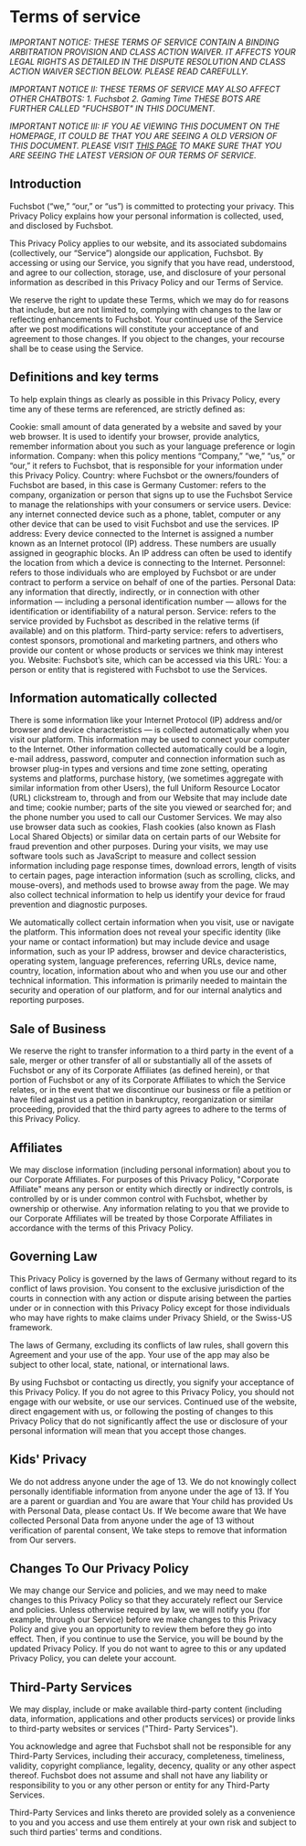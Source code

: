 # Terms of service
*IMPORTANT NOTICE: THESE TERMS OF SERVICE CONTAIN A BINDING ARBITRATION PROVISION AND CLASS ACTION WAIVER. IT AFFECTS YOUR LEGAL RIGHTS AS DETAILED IN THE DISPUTE RESOLUTION AND CLASS ACTION WAIVER SECTION BELOW. PLEASE READ CAREFULLY.*

*IMPORTANT NOTICE II: THESE TERMS OF SERVICE MAY ALSO AFFECT OTHER CHATBOTS:*
*1. Fuchsbot* *2. Gaming Time*
*THESE BOTS ARE FURTHER CALLED "FUCHSBOT" IN THIS DOCUMENT.*

*IMPORTANT NOTICE III: IF YOU AE VIEWING THIS DOCUMENT ON THE HOMEPAGE, IT COULD BE THAT YOU ARE SEEING A OLD VERSION OF THIS DOCUMENT. PLEASE VISIT [THIS PAGE](https://github.com/FuchsCrafter/fuchsbot/blob/main/terms-of-service.md) TO MAKE SURE THAT YOU ARE SEEING THE LATEST VERSION OF OUR TERMS OF SERVICE.*

## Introduction
Fuchsbot (“we,” “our,” or “us”) is committed to protecting your privacy. This Privacy Policy explains how your personal information is collected, used, and disclosed by Fuchsbot.

This Privacy Policy applies to our website, and its associated subdomains (collectively, our “Service”) alongside our application, Fuchsbot. By accessing or using our Service, you signify that you have read, understood, and agree to our collection, storage, use, and disclosure of your personal information as described in this Privacy Policy and our Terms of Service.

We reserve the right to update these Terms, which we may do for reasons that include, but are not limited to, complying with changes to the law or reflecting enhancements to Fuchsbot. Your continued use of the Service after we post modifications will constitute your acceptance of and agreement to those changes. If you object to the changes, your recourse shall be to cease using the Service.


## Definitions and key terms
To help explain things as clearly as possible in this Privacy Policy, every time any of these terms are referenced, are strictly defined as:

Cookie: small amount of data generated by a website and saved by your web browser. It is used to identify your browser, provide analytics, remember information about you such as your language preference or login information.
Company: when this policy mentions “Company,” “we,” “us,” or “our,” it refers to Fuchsbot, that is responsible for your information under this Privacy Policy.
Country: where Fuchsbot or the owners/founders of Fuchsbot are based, in this case is Germany
Customer: refers to the company, organization or person that signs up to use the Fuchsbot Service to manage the relationships with your consumers or service users.
Device: any internet connected device such as a phone, tablet, computer or any other device that can be used to visit Fuchsbot and use the services.
IP address: Every device connected to the Internet is assigned a number known as an Internet protocol (IP) address. These numbers are usually assigned in geographic blocks. An IP address can often be used to identify the location from which a device is connecting to the Internet.
Personnel: refers to those individuals who are employed by Fuchsbot or are under contract to perform a service on behalf of one of the parties.
Personal Data: any information that directly, indirectly, or in connection with other information — including a personal identification number — allows for the identification or identifiability of a natural person.
Service: refers to the service provided by Fuchsbot as described in the relative terms (if available) and on this platform.
Third-party service: refers to advertisers, contest sponsors, promotional and marketing partners, and others who provide our content or whose products or services we think may interest you.
Website: Fuchsbot’s site, which can be accessed via this URL:
You: a person or entity that is registered with Fuchsbot to use the Services.

## Information automatically collected
There is some information like your Internet Protocol (IP) address and/or browser and device characteristics — is collected automatically when you visit our platform. This information may be used to connect your computer to the Internet. Other information collected automatically could be a login, e-mail address, password, computer and connection information such as browser plug-in types and versions and time zone setting, operating systems and platforms, purchase history, (we sometimes aggregate with similar information from other Users), the full Uniform Resource Locator (URL) clickstream to, through and from our Website that may include date and time; cookie number; parts of the site you viewed or searched for; and the phone number you used to call our Customer Services. We may also use browser data such as cookies, Flash cookies (also known as Flash Local Shared Objects) or similar data on certain parts of our Website for fraud prevention and other purposes. During your visits, we may use software tools such as JavaScript to measure and collect session information including page response times, download errors, length of visits to certain pages, page interaction information (such as scrolling, clicks, and mouse-overs), and methods used to browse away from the page. We may also collect technical information to help us identify your device for fraud prevention and diagnostic purposes.

We automatically collect certain information when you visit, use or navigate the platform. This information does not reveal your specific identity (like your name or contact information) but may include device and usage information, such as your IP address, browser and device characteristics, operating system, language preferences, referring URLs, device name, country, location, information about who and when you use our and other technical information. This information is primarily needed to maintain the security and operation of our platform, and for our internal analytics and reporting purposes.

## Sale of Business
We reserve the right to transfer information to a third party in the event of a sale, merger or other transfer of all or substantially all of the assets of Fuchsbot or any of its Corporate Affiliates (as defined herein), or that portion of Fuchsbot or any of its Corporate Affiliates to which the Service relates, or in the event that we discontinue our business or file a petition or have filed against us a petition in bankruptcy, reorganization or similar proceeding, provided that the third party agrees to adhere to the terms of this Privacy Policy.


## Affiliates
We may disclose information (including personal information) about you to our Corporate Affiliates. For purposes of this Privacy Policy, "Corporate Affiliate" means any person or entity which directly or indirectly controls, is controlled by or is under common control with Fuchsbot, whether by ownership or otherwise. Any information relating to you that we provide to our Corporate Affiliates will be treated by those Corporate Affiliates in accordance with the terms of this Privacy Policy.


## Governing Law
This Privacy Policy is governed by the laws of Germany without regard to its conflict of laws provision. You consent to the exclusive jurisdiction of the courts in connection with any action or dispute arising between the parties under or in connection with this Privacy Policy except for those individuals who may have rights to make claims under Privacy Shield, or the Swiss-US framework.

The laws of Germany, excluding its conflicts of law rules, shall govern this Agreement and your use of the app. Your use of the app may also be subject to other local, state, national, or international laws.

By using Fuchsbot or contacting us directly, you signify your acceptance of this Privacy Policy. If you do not agree to this Privacy Policy, you should not engage with our website, or use our services. Continued use of the website, direct engagement with us, or following the posting of changes to this Privacy Policy that do not significantly affect the use or disclosure of your personal information will mean that you accept those changes.


## Kids' Privacy
We do not address anyone under the age of 13. We do not knowingly collect personally identifiable information from anyone under the age of 13. If You are a parent or guardian and You are aware that Your child has provided Us with Personal Data, please contact Us. If We become aware that We have collected Personal Data from anyone under the age of 13 without verification of parental consent, We take steps to remove that information from Our servers.


## Changes To Our Privacy Policy
We may change our Service and policies, and we may need to make changes to this Privacy Policy so that they accurately reflect our Service and policies. Unless otherwise required by law, we will notify you (for example, through our Service) before we make changes to this Privacy Policy and give you an opportunity to review them before they go into effect. Then, if you continue to use the Service, you will be bound by the updated Privacy Policy. If you do not want to agree to this or any updated Privacy Policy, you can delete your account.


## Third-Party Services
We may display, include or make available third-party content (including data, information, applications and other products services) or provide links to third-party websites or services ("Third- Party Services").

You acknowledge and agree that Fuchsbot shall not be responsible for any Third-Party Services, including their accuracy, completeness, timeliness, validity, copyright compliance, legality, decency, quality or any other aspect thereof. Fuchsbot does not assume and shall not have any liability or responsibility to you or any other person or entity for any Third-Party Services.

Third-Party Services and links thereto are provided solely as a convenience to you and you access and use them entirely at your own risk and subject to such third parties' terms and conditions.
